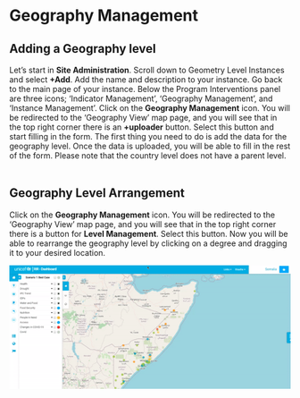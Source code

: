 [//]: # "GeoSight is UNICEF's geospatial web-based business intelligence platform."
[//]: # 
[//]: # "Contact : geosight-no-reply@unicef.org"
[//]: # 
[//]: # ".. note:: This program is free software; you can redistribute it and/or modify"
[//]: # "    it under the terms of the GNU Affero General Public License as published by"
[//]: # "    the Free Software Foundation; either version 3 of the License, or"
[//]: # "    (at your option) any later version."
[//]: # 
[//]: # "__author__ = 'irwan@kartoza.com'"
[//]: # "__date__ = '13/06/2023'"
[//]: # "__copyright__ = ('Copyright 2023, Unicef')"
[//]: # "__copyright__ = ('Copyright 2023, Unicef')"

# Geography Management

## Adding a Geography level

Let’s start in  **Site Administration**. Scroll down to Geometry Level Instances and select **+Add**. Add the name and description to your instance. Go back to the main page of your instance. Below the Program Interventions panel are three
icons; ‘Indicator Management’, ‘Geography Management’, and ‘Instance Management’.
Click on the **Geography Management** icon. You will be redirected to the ‘Geography View’ map page, and you will see that in the top right corner there is an **+uploader** button. Select this button and start filling in the form. The first
thing you need to do is add the data for the geography level. Once the data is uploaded, you will be able to fill in the rest of the form. Please note that the country level does not have a parent level. <br><br>

## Geography Level Arrangement

Click on the **Geography Management** icon. You will be redirected to the ‘Geography View’ map page, and you will see that in the top right corner there is a button
for **Level Management**. Select this button. Now you will be able to rearrange the geography level by clicking on a degree and dragging it to your desired location.

![Rearrange Geography Level](img/geo-level.gif "Rearrange Geography Level")
